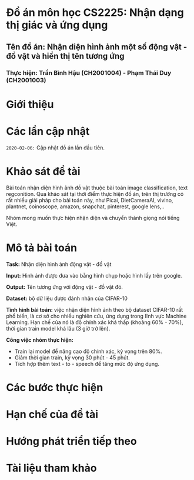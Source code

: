 # Đồ án môn học CS2225: Nhận dạng thị giác và ứng dụng
## Tên đồ án: Nhận diện hình ảnh một số động vật - đồ vật và hiển thị tên tương ứng
### Thực hiện: Trần Bình Hậu (CH2001004) - Phạm Thái Duy (CH2001003)

# Giới thiệu

# Các lần cập nhật
`2020-02-06:` Cập nhật đồ án lần đầu tiên.

# Khảo sát đề tài
Bài toán nhận diện hình ảnh đồ vật thuộc bài toán image classification, text regconition. Qua khảo sát tại thời điểm thực hiện đồ án, trên thị trường có rất nhiều giải pháp cho bài toán này, như Picai, DietCameraAI, vivino, plantnet, coinoscope, amazon, snapchat, pinterest, google lens,.. 

Nhóm mong muốn thực hiện nhận diện và chuyển thành giọng nói tiếng Việt.

# Mô tả bài toán
**Task:** Nhận diện hình ảnh động vật - đồ vật

**Input:** Hình ảnh được đưa vào bằng hình chụp hoặc hình lấy trên google.

**Output:** Tên tương ứng với động vật - đồ vật đó.

**Dataset:** bộ dữ liệu được đánh nhãn của CIFAR-10

**Tình hình bài toán:** việc nhận diện hình ảnh theo bộ dataset CIFAR-10 rất phổ biến, là cơ sở cho nhiều nghiên cứu, ứng dụng trong lĩnh vực Machine Learning. Hạn chế của nó là độ chính xác khá thấp (khoảng 60% - 70%), thời gian train model khá lâu (3 giờ trở lên).

**Công việc nhóm thực hiện:**
  - Train lại model để nâng cao độ chính xác, kỳ vọng trên 80%.
  - Giảm thời gian train, kỳ vọng 30 phút - 45 phút.
  - Tích hợp thêm text - to - speech để tăng mức độ ứng dụng.

# Các bước thực hiện


# Hạn chế của đề tài

# Hướng phát triển tiếp theo

# Tài liệu tham khảo

